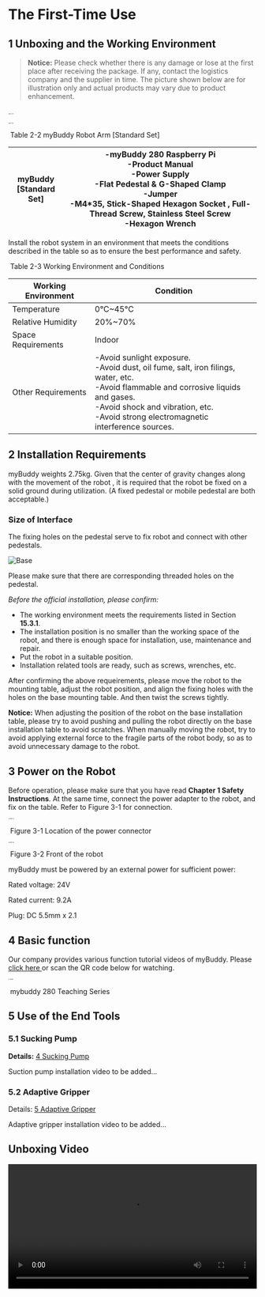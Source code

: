 # The First-Time Use

## 1 Unboxing and the Working Environment

> **Notice:** Please check whether there is any damage or lose at the first place after receiving the package. If any, contact the logistics company and the supplier in time. The picture shown below are for illustration only and actual products may vary due to product enhancement. 

​						<img src="../resourse/17-myBuddy/17.3-first-use/IMG_2274.jpg" alt="IMG_2274" style="zoom:13%;" />

<img src="../resourse/17-myBuddy/17.3-first-use/IMG_2267.jpg" alt="IMG_2267" style="zoom:13%;" />



​																Table 2-2 myBuddy Robot Arm [Standard Set]

| myBuddy<br/>[Standard Set] | -myBuddy 280 Raspberry Pi<br />-Product Manual<br />-Power Supply<br />-Flat Pedestal & G-Shaped Clamp<br />-**Jumper** <br />-M4*35, Stick-Shaped Hexagon Socket , Full-Thread Screw, Stainless Steel Screw<br />-Hexagon Wrench |
| -------------------------- | ------------------------------------------------------------ |

Install the robot system in an environment that meets the conditions described in the table so as to ensure the best performance and safety.

​																			Table 2-3 Working Environment and Conditions

| Working Environment | Condition                                                    |
| ------------------- | ------------------------------------------------------------ |
| Temperature         | 0°C~45°C                                                     |
| Relative Humidity   | 20%~70%                                                      |
| Space Requirements  | Indoor                                                       |
| Other Requirements  | -Avoid sunlight exposure. <br />-Avoid dust, oil fume, salt, iron filings, water, etc. <br />-Avoid flammable and corrosive liquids and gases. <br />-Avoid shock and vibration, etc. <br />-Avoid strong electromagnetic interference sources. |

## 2 Installation Requirements

myBuddy weights 2.75kg. Given that the center of gravity changes along with the movement of the robot , it is required that the robot be fixed on a solid ground during utilization. (A fixed pedestal or mobile pedestal are both acceptable.)

### Size of Interface

The fixing holes on the pedestal serve to fix robot and connect with other pedestals.

![Base](../resourse/17-myBuddy/17.2.1-ps/mybuddy-base.png)

Please make sure that there are corresponding threaded holes on the pedestal.

*Before the official installation, please confirm:*

- The working environment meets the requirements listed in Section **15.3.1**.
- The installation position is no smaller than the working space of the robot, and there is enough space for installation, use, maintenance and repair.
- Put the robot in a suitable position.
- Installation related tools are ready, such as screws, wrenches, etc.

After confirming the above requeirements, please move the robot to the mounting table, adjust the robot position, and align the fixing holes with the holes on the base mounting table. And then twist the screws tightly.

**Notice:** When adjusting the position of the robot on the base installation table, please try to avoid pushing and pulling the robot directly on the base installation table to avoid scratches. When manually moving the robot, try to avoid applying external force to the fragile parts of the robot body, so as to avoid unnecessary damage to the robot.

## 3 Power on the Robot

Before operation, please make sure that you have read **Chapter 1 Safety Instructions**. At the same time, connect the power adapter to the robot, and fix  on the table. Refer to Figure 3-1 for connection.

<img src="../resourse/17-myBuddy/17.3-first-use/power-on.jpg" alt="power-on" style="zoom:15%;" />

​																		Figure 3-1 Location of the power connector

<img src="../resourse/17-myBuddy/17.3-first-use/power-on2.jpg" alt="power-on2" style="zoom:14%;" />

​																		Figure 3-2 Front of the robot

myBuddy must be powered by an external power for sufficient power:

Rated voltage: 24V

Rated current: 9.2A

Plug: DC 5.5mm x 2.1

## 4 Basic function

Our company provides various function tutorial videos of myBuddy. Please [click here ](https://www.youtube.com/watch?v=z8VZc-aRhpw&list=PLzq8qjbxJS3gDNLq7zo6ZuivA0_9gqg3A&index=1) or scan the QR code below for watching.

<img src="../resourse/17-myBuddy/17.3-first-use/Tutorial-youtube.png" alt="Tutorial" style="zoom:15%;" />

​																	mybuddy 280 Teaching Series

## 5 Use of the End Tools

### 5.1 Sucking Pump

**Details:** [4 ](../2-serialproduct/2.7-accessories/2.7.4-pump.md)[Sucking Pump](../2-serialproduct/2.7-accessories/2.7.4-pump.md)

Suction pump installation video to be added...

### 5.2 Adaptive Gripper

Details: [5 Adaptive Gripper](../2-serialproduct/2.7-accessories/2.7.5-ag.md)

Adaptive gripper installation video to be added...

## Unboxing Video


<video id="my-video" class="video-js" controls preload="auto" width="100%"
poster="" data-setup='{"aspectRatio":"16:9"}'>
  <source src="https://static.elephantrobotics.com/wp-content/uploads/2022/07/myBuddy-Robotic-Arm-Teaching-Series1.1.mp4"></video>